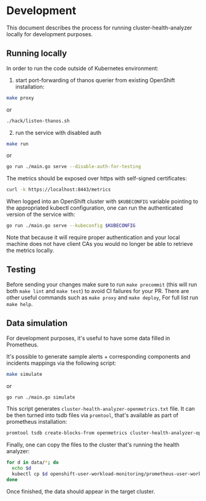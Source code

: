 # Development

This document describes the process for running cluster-health-analyzer locally for development purposes.

## Running locally

In order to run the code outside of Kubernetes environment:

1. start port-forwarding of thanos querier from existing OpenShift installation:

``` sh
make proxy
```
or
``` sh
./hack/listen-thanos.sh
```

2. run the service with disabled auth

``` sh
make run
```
or
``` sh
go run ./main.go serve --disable-auth-for-testing
```

The metrics should be exposed over https with self-signed certificates:

``` sh
curl -k https://localhost:8443/metrics
```

When logged into an OpenShift cluster with `$KUBECONFIG` variable pointing
to the appropriated kubectl configuration, one can run the authenticated version
of the service with:

``` sh
go run ./main.go serve --kubeconfig $KUBECONFIG
```

Note that because it will require proper authentication and your local machine 
does not have client CAs you would no longer be able to retrieve the metrics locally.

## Testing

Before sending your changes make sure to run `make precommit` (this will run both `make lint` and `make test`)
to avoid CI failures for your PR. There are other useful commands such as `make proxy` and `make deploy`, For
full list run `make help`.

## Data simulation

For development purposes, it's useful to have some data filled in Prometheus.

It's possible to generate sample alerts + corresponding components and incidents
mappings via the following script:

``` sh
make simulate
```
or
``` sh
go run ./main.go simulate
```

This script generates `cluster-health-analyzer-openmetrics.txt` file. It can be
then turned into tsdb files via `promtool`, that's available as part of prometheus
installation:

``` sh
promtool tsdb create-blocks-from openmetrics cluster-health-analyzer-openmetrics.txt
```

Finally, one can copy the files to the cluster that's running the health analyzer:

``` sh
for d in data/*; do
  echo $d
  kubectl cp $d openshift-user-workload-monitoring/prometheus-user-workload-0:/prometheus -c prometheus
done
```

Once finished, the data should appear in the target cluster.
